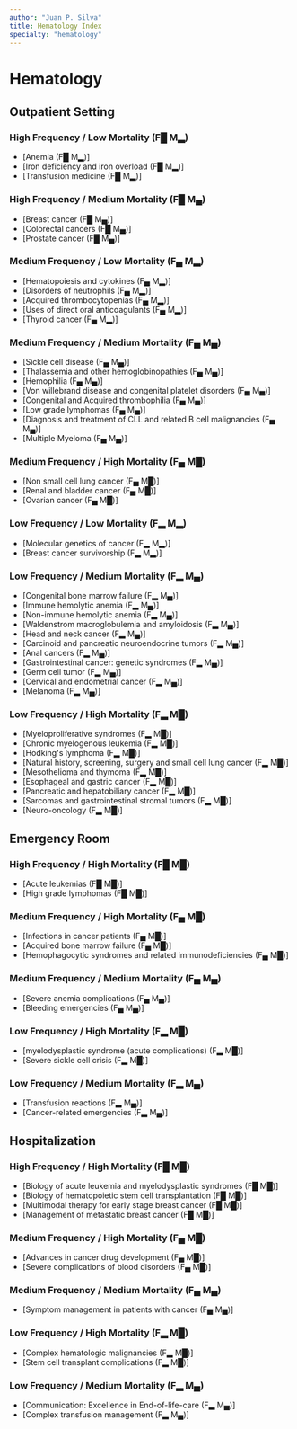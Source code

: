 ```yaml
---
author: "Juan P. Silva"
title: Hematology Index
specialty: "hematology"
---
```


# Hematology

## Outpatient Setting

### High Frequency / Low Mortality (F█ M▂)
- [Anemia (F█ M▂)]
- [Iron deficiency and iron overload (F█ M▂)]
- [Transfusion medicine (F█ M▂)]

### High Frequency / Medium Mortality (F█ M▄)
- [Breast cancer (F█ M▄)]
- [Colorectal cancers (F█ M▄)]
- [Prostate cancer (F█ M▄)]

### Medium Frequency / Low Mortality (F▄ M▂)
- [Hematopoiesis and cytokines (F▄ M▂)]
- [Disorders of neutrophils (F▄ M▂)]
- [Acquired thrombocytopenias (F▄ M▂)]
- [Uses of direct oral anticoagulants (F▄ M▂)]
- [Thyroid cancer (F▄ M▂)]

### Medium Frequency / Medium Mortality (F▄ M▄)
- [Sickle cell disease (F▄ M▄)]
- [Thalassemia and other hemoglobinopathies (F▄ M▄)]
- [Hemophilia (F▄ M▄)]
- [Von willebrand disease and congenital platelet disorders (F▄ M▄)]
- [Congenital and Acquired thrombophilia (F▄ M▄)]
- [Low grade lymphomas (F▄ M▄)]
- [Diagnosis and treatment of CLL and related B cell malignancies (F▄ M▄)]
- [Multiple Myeloma (F▄ M▄)]

### Medium Frequency / High Mortality (F▄ M█)
- [Non small cell lung cancer (F▄ M█)]
- [Renal and bladder cancer (F▄ M█)]
- [Ovarian cancer (F▄ M█)]

### Low Frequency / Low Mortality (F▂ M▂)
- [Molecular genetics of cancer (F▂ M▂)]
- [Breast cancer survivorship (F▂ M▂)]

### Low Frequency / Medium Mortality (F▂ M▄)
- [Congenital bone marrow failure (F▂ M▄)]
- [Immune hemolytic anemia (F▂ M▄)]
- [Non-immune hemolytic anemia (F▂ M▄)]
- [Waldenstrom macroglobulemia and amyloidosis (F▂ M▄)]
- [Head and neck cancer (F▂ M▄)]
- [Carcinoid and pancreatic neuroendocrine tumors (F▂ M▄)]
- [Anal cancers (F▂ M▄)]
- [Gastrointestinal cancer: genetic syndromes (F▂ M▄)]
- [Germ cell tumor (F▂ M▄)]
- [Cervical and endometrial cancer (F▂ M▄)]
- [Melanoma (F▂ M▄)]

### Low Frequency / High Mortality (F▂ M█)
- [Myeloproliferative syndromes (F▂ M█)]
- [Chronic myelogenous leukemia (F▂ M█)]
- [Hodking's lymphoma (F▂ M█)]
- [Natural history, screening, surgery and small cell lung cancer (F▂ M█)]
- [Mesothelioma and thymoma (F▂ M█)]
- [Esophageal and gastric cancer (F▂ M█)]
- [Pancreatic and hepatobiliary cancer (F▂ M█)]
- [Sarcomas and gastrointestinal stromal tumors (F▂ M█)]
- [Neuro-oncology (F▂ M█)]

## Emergency Room

### High Frequency / High Mortality (F█ M█)
- [Acute leukemias (F█ M█)]
- [High grade lymphomas (F█ M█)]

### Medium Frequency / High Mortality (F▄ M█)
- [Infections in cancer patients (F▄ M█)]
- [Acquired bone marrow failure (F▄ M█)]
- [Hemophagocytic syndromes and related immunodeficiencies (F▄ M█)]

### Medium Frequency / Medium Mortality (F▄ M▄)
- [Severe anemia complications (F▄ M▄)]
- [Bleeding emergencies (F▄ M▄)]

### Low Frequency / High Mortality (F▂ M█)
- [myelodysplastic syndrome (acute complications) (F▂ M█)]
- [Severe sickle cell crisis (F▂ M█)]

### Low Frequency / Medium Mortality (F▂ M▄)
- [Transfusion reactions (F▂ M▄)]
- [Cancer-related emergencies (F▂ M▄)]

## Hospitalization

### High Frequency / High Mortality (F█ M█)
- [Biology of acute leukemia and myelodysplastic syndromes (F█ M█)]
- [Biology of hematopoietic stem cell transplantation (F█ M█)]
- [Multimodal therapy for early stage breast cancer (F█ M█)]
- [Management of metastatic breast cancer (F█ M█)]

### Medium Frequency / High Mortality (F▄ M█)
- [Advances in cancer drug development (F▄ M█)]
- [Severe complications of blood disorders (F▄ M█)]

### Medium Frequency / Medium Mortality (F▄ M▄)
- [Symptom management in patients with cancer (F▄ M▄)]

### Low Frequency / High Mortality (F▂ M█)
- [Complex hematologic malignancies (F▂ M█)]
- [Stem cell transplant complications (F▂ M█)]

### Low Frequency / Medium Mortality (F▂ M▄)
- [Communication: Excellence in End-of-life-care (F▂ M▄)]
- [Complex transfusion management (F▂ M▄)]